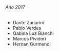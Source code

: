 ###### Año 2017

* Dante Zanarini
* Pablo Verdes
* Gabina Luz Bianchi
* Marcos Pividori
* Hernan Gurmendi
